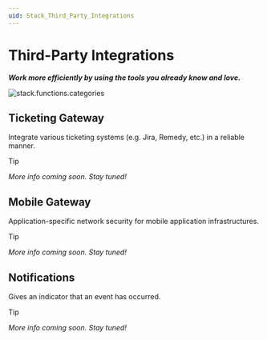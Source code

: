 ```yaml
---
uid: Stack_Third_Party_Integrations
---
```


# Third-Party Integrations

***Work more efficiently by using the tools you already know and love.***

![stack.functions.categories](~/dataminer-overview/images/stack_3rd_party_integrations.png)

## Ticketing Gateway

Integrate various ticketing systems (e.g. Jira, Remedy, etc.) in a reliable manner.

> [!TIP]
>
> *More info coming soon. Stay tuned!*

## Mobile Gateway

Application-specific network security for mobile application infrastructures.

> [!TIP]
>
> *More info coming soon. Stay tuned!*

## Notifications

Gives an indicator that an event has occurred.

> [!TIP]
>
> *More info coming soon. Stay tuned!*
